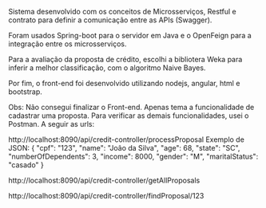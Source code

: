 Sistema desenvolvido com os conceitos de Microsserviços, Restful e contrato para definir a comunicação entre as APIs (Swagger).

Foram usados Spring-boot para o servidor em Java e o OpenFeign para a integração entre os microsserviços.

Para a avaliação da proposta de crédito, escolhi a bibliotera Weka para inferir a melhor classificação, com o algoritmo Naive Bayes.

Por fim, o front-end foi desenvolvido utilizando nodejs, angular, html e bootstrap.

Obs: Não consegui finalizar o Front-end. Apenas tema a funcionalidade de cadastrar uma proposta. Para verificar as demais funcionalidades, usei o Postman. A seguir as urls:

http://localhost:8090/api/credit-controller/processProposal
Exemplo de JSON:
{
	"cpf": "123",
	"name": "João da Silva",
	"age": 68,
	"state": "SC",
	"numberOfDependents": 3,
	"income": 8000,
	"gender": "M",
	"maritalStatus": "casado"
}

http://localhost:8090/api/credit-controller/getAllProposals

http://localhost:8090/api/credit-controller/findProposal/123
